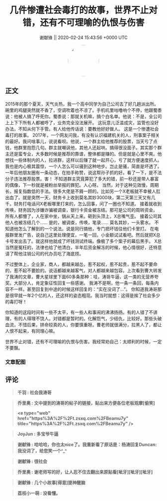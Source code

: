 <h1 align="center">几件惨遭社会毒打的故事，世界不止对错，还有不可理喻的仇恨与伤害</h1>




<p align="center">
    <a>谢献锋 || 2020-02-24 15:43:56 &#43;0000 UTC</a>
</p>

<div align="center">
    <img src="https://images.zsxq.com/Fsy9bdXFzCNic3n5iptfdLJkPtZL?e=1590940799&amp;token=kIxbL07-8jAj8w1n4s9zv64FuZZNEATmlU_Vm6zD:TZTeVUESC-nt0kKjVl7veRDmC-M=" width="100" height="100" style="border:1px solid;border-radius:50%; color:#ffffff"/>
</div>




## 正文

<div>
2015年的那个夏天，天气炎热，我一个高中同学为自己公司去了好几趟派出所。碗里的鸡腿突然就不香了，空调吹着也不凉了。手机叽里咕噜响个不停，他跟蜀黍说：他被人搞了呼死你。蜀黍说：那就关机嘛，搞个白名单。他说：不是，全公司上上下下所有人都被呼了，业务完全没法展开。
这玩意儿泛滥成灾，监管也没好办法，不知从何下手管。有人给他传话说：要教他好好做人。
这是一个惨遭社会毒打的故事。
2017年，一个网友问我，有没有认识福建机关的人，刑事案子相关的最好。我问啥事儿，说说看呗。他说，一个群主给他推荐的股票，当天亏了点钱，他群里抱怨几句。群主就嘲讽他，其他人还起哄。搞得很没面子。其实那个群主还是蛮专业，大多数时候是推荐的靠谱，整体都是赚的。但是就是心里不爽。他想找一些体制内的人，拉进群，这样以后赚了就一起开心，亏了就方便速度抓人。
我也是内心极其震惊，一个人怎么可以骚到这种地步。岂止是骚，简直是坏透了。
一年后他朋友圈有一条动态，在拍手称赞，说这帮孙子抓的好。看了一下，是不法分子违法推荐股票。害！
不知道群主究竟算犯了多大的错，前一秒还是带人暴富的偶像，下一秒就是被粉丝举报的罪犯。人心呀。
当然，对于这种见效慢，周期长，报复指数低的手法。很多大佬是不屑一顾的。比如另一个X老板就不幸被人肛出血了。就是突然一天，财务卡上收到莫名其妙3000块，第二天第三天又有几千。财务打电话问X老板哪里打来的，怎么回事，问了一圈也不知道。
接着就收到传唤，财务因为涉嫌诈骗被调查，银行卡资金被冻结。那可是公司的周转资金。
所有人都懵了，人在家中坐，锅从天上来。砸到头顶上，X总嘴气歪。
接着公司其他人也被冻结几个……
是的，被调查，传唤，笔录……
莫名其妙，一头雾水。
不知道他怎么了解到的一个说法。说是同行搞他，专门把坏钱往他们卡里打。
在电报群里发广告，说自己这里处理便宜，一笔一回，小金额试试看吧。然后就把X总卡号发出去了。就这样他就成了坏钱测试终端。像极了多个案子的幕后黑手。
X总当然是冤枉的，法律也给了他清白，半年后资金解冻的时候，他心情很好，还特意请了帮他注销公司的代办员吃了海底捞。

不过整体上，企业家，商人，都越来越怂，惹不起权，惹不起贵，惹不起不要命的，惹不起不要脸的。说话都越来越客气，对人都越来越包容。上次看到曹大转发了我涛的文章，曹大星球里下面60多条那种：哇，涛哥牛逼，这一类的无营养夸奖。大部分人，肯定象征性回复一些感谢。
我涛不是啊，他一条一条回，每条内容不一样。甚至回复到中途的时候这样回复的：“实在没词了…”。
你知道我涛哥那是很早就一年2个亿的人，还这样的姿态粗现。我当时就想：这得是挨了社会多少的毒打呀！

你知道的这段时间有一些不太平，有一些人和事闹的沸沸扬扬。有的人错了不讲理，有的人得理不饶人。对错都是暂时的。化解怨气，少结仇，比较好。那些头破血流，不惜后果，拼命较真的人，你要慎重呀。曹老师就很满分，拉黑人了，都让人恨不起来，有同理心嘛。

世界不止对错，还有不可理喻的仇恨与伤害。我经常劝自己：太顺利的时候，一定不要飘。
</div>

### 文章配图

<div class="image" align="center">

</div>


## 评论

<div align="left">
<div>

<blockquote >
<span> <strong>千羽 : 社会我涛哥 </strong></span>
</blockquote>

<blockquote >
<span> <strong>乔里奥 : 文中提到的涛哥的帖子的链接，贴出来方便各位老板观摩[偷笑]

&lt;e type=&#34;web&#34; href=&#34;https%3A%2F%2Ft.zsxq.com%2FBeamu7y&#34; title=&#34;https%3A%2F%2Ft.zsxq.com%2FBeamu7y&#34; /&gt; </strong></span>
</blockquote>

<blockquote >
<span> <strong>JoyJun : 多宝爷牛逼 </strong></span>
</blockquote>

<blockquote >
<span> <strong>谢献锋 : 哈哈哈，你也太nice了。我重新看了原话是：杨涛回复Duncan: 我没词了，给您笑一个^_^ </strong></span>
</blockquote>

<blockquote >
<span> <strong>谢献锋 : 很社会 </strong></span>
</blockquote>

<blockquote >
<span> <strong>乔里奥 : 谢老师写的好，让人忍不住去翻出来原贴看[呲牙][呲牙][呲牙] </strong></span>
</blockquote>

<blockquote >
<span> <strong>谢献锋 : 几个小故事[得意]提神醒脑 </strong></span>
</blockquote>

<blockquote >
<span> <strong>荔枝小一萌 : 没看懂。 </strong></span>
</blockquote>

</div>
</div>